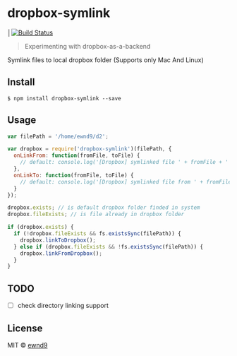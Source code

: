 # dropbox-symlink

│[![Build Status](https://travis-ci.org/ewnd9/dropbox-symlink.svg?branch=master)](https://travis-ci.org/ewnd9/dropbox-symlink)

> Experimenting with dropbox-as-a-backend

Symlink files to local dropbox folder (Supports only Mac And Linux)

## Install

```
$ npm install dropbox-symlink --save
```

## Usage

```javascript
var filePath = '/home/ewnd9/d2';

var dropbox = require('dropbox-symlink')(filePath, {
  onLinkFrom: function(fromFile, toFile) {
    // default: console.log('[Dropbox] symlinked file ' + fromFile + ' to ' + toFile)
  },
  onLinkTo: function(fromFile, toFile) {
    // default: console.log('[Dropbox] symlinked file from ' + fromFile + ' to ' + toFile)
  }
});

dropbox.exists; // is default dropbox folder finded in system
dropbox.fileExists; // is file already in dropbox folder

if (dropbox.exists) {
  if (!dropbox.fileExists && fs.existsSync(filePath)) {
    dropbox.linkToDropbox();
  } else if (dropbox.fileExists && !fs.existsSync(filePath)) {
    dropbox.linkFromDropbox();
  }
}
```

## TODO

- [ ] check directory linking support

## License

MIT © [ewnd9](http://ewnd9.com)
